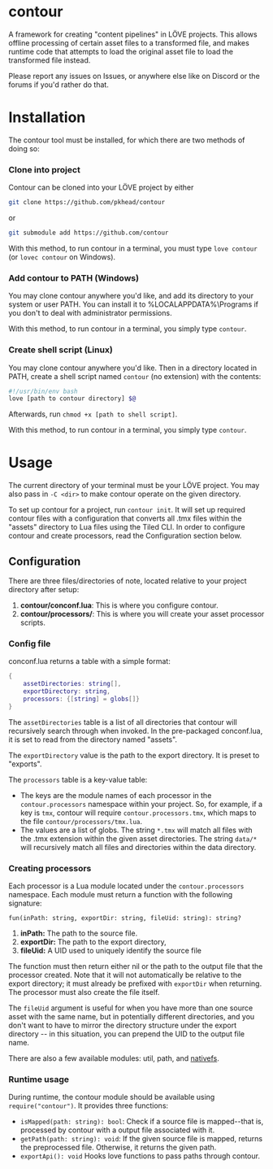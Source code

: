 # contour
A framework for creating "content pipelines" in LÖVE projects. This allows offline processing of certain asset files to a transformed file, and makes runtime code that attempts to load the original asset file to load the transformed file instead.

Please report any issues on Issues, or anywhere else like on Discord or the forums if you'd rather do that.

# Installation
The contour tool must be installed, for which there are two methods of doing so:

### Clone into project
Contour can be cloned into your LÖVE project by either
```bash
git clone https://github.com/pkhead/contour
```
or
```bash
git submodule add https://github.com/contour
```
With this method, to run contour in a terminal, you must type `love contour` (or `lovec contour` on Windows).

### Add contour to PATH (Windows)
You may clone contour anywhere you'd like, and add its directory to your system or user PATH. You can install it to %LOCALAPPDATA%\Programs if you don't to deal with administrator permissions.

With this method, to run contour in a terminal, you simply type `contour`.

### Create shell script (Linux)
You may clone contour anywhere you'd like. Then in a directory located in PATH, create a shell script named `contour` (no extension) with the contents:
```bash
#!/usr/bin/env bash
love [path to contour directory] $@
```
Afterwards, run `chmod +x [path to shell script]`.

With this method, to run contour in a terminal, you simply type `contour`.

# Usage
The current directory of your terminal must be your LÖVE project. You may also pass in `-C <dir>` to make contour operate on the given directory.

To set up contour for a project, run `contour init`. It will set up required contour files with a configuration that converts all .tmx files within the "assets" directory to Lua files using the Tiled CLI. In order to configure contour and create processors, read the Configuration section below.

## Configuration
There are three files/directories of note, located relative to your project directory after setup:
1. **contour/conconf.lua**: This is where you configure contour.
2. **contour/processors/**: This is where you will create your asset processor scripts.

### Config file
conconf.lua returns a table with a simple format:
```lua
{
    assetDirectories: string[],
    exportDirectory: string,
    processors: {[string] = globs[]}
}
```
The `assetDirectories` table is a list of all directories that contour will recursively search through when invoked. In the pre-packaged conconf.lua, it is set to read from the directory named "assets".

The `exportDirectory` value is the path to the export directory. It is preset to "exports".

The `processors` table is a key-value table:
- The keys are the module names of each processor in the `contour.processors` namespace within your project. So, for example, if a key is `tmx`, contour will require `contour.processors.tmx`, which maps to the file `contour/processors/tmx.lua`.
- The values are a list of globs. The string `*.tmx` will match all files with the .tmx extension within the given asset directories. The string `data/*` will recursively match all files and directories within the data directory.

### Creating processors
Each processor is a Lua module located under the `contour.processors` namespace. Each module must return a function with the following signature:
```
fun(inPath: string, exportDir: string, fileUid: string): string?
```
1. **inPath:** The path to the source file.
2. **exportDir:** The path to the export directory,
3. **fileUid:** A UID used to uniquely identify the source file

The function must then return either nil or the path to the output file that the processor created. Note that it will not automatically be relative to the export directory; it must already be prefixed with `exportDir` when returning. The processor must also create the file itself.

The `fileUid` argument is useful for when you have more than one source asset with the same name, but in potentially different directories, and you don't want to have to mirror the directory structure under the export directory -- in this situation, you can prepend the UID to the output file name.

There are also a few available modules: util, path, and [nativefs](https://github.com/EngineerSmith/nativefs).

### Runtime usage
During runtime, the contour module should be available using `require("contour")`. It provides three functions:

- `isMapped(path: string): bool`: Check if a source file is mapped--that is, processed by contour with a output file associated with it.
- `getPath(path: string): void`: If the given source file is mapped, returns the preprocessed file. Otherwise, it returns the given path.
- `exportApi(): void` Hooks love functions to pass paths through contour.